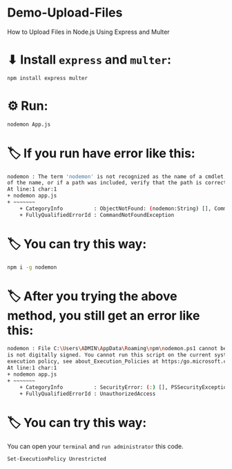 # Demo-Upload-Files
How to Upload Files in Node.js Using Express and Multer
# ⬇ Install `express` and `multer`:
```bash
npm install express multer
```

# ⚙ Run:
```bash
nodemon App.js
```

# 🏷 If you run have error like this:
```bash
nodemon : The term 'nodemon' is not recognized as the name of a cmdlet, function, script file, or operable program. Check the spelling 
of the name, or if a path was included, verify that the path is correct and try again.
At line:1 char:1
+ nodemon app.js
+ ~~~~~~~
    + CategoryInfo          : ObjectNotFound: (nodemon:String) [], CommandNotFoundException
    + FullyQualifiedErrorId : CommandNotFoundException
```
# 🏷 You can try this way:
```bash
npm i -g nodemon
```
# 🏷 After you trying the above method, you still get an error like this:
```bash
nodemon : File C:\Users\ADMIN\AppData\Roaming\npm\nodemon.ps1 cannot be loaded. The file C:\Users\ADMIN\AppData\Roaming\npm\nodemon.ps1 
is not digitally signed. You cannot run this script on the current system. For more information about running scripts and setting        
execution policy, see about_Execution_Policies at https:/go.microsoft.com/fwlink/?LinkID=********.
At line:1 char:1
+ nodemon app.js
+ ~~~~~~~
    + CategoryInfo          : SecurityError: (:) [], PSSecurityException
    + FullyQualifiedErrorId : UnauthorizedAccess
``` 
# 🏷 You can try this way:
You can open your `terminal` and `run administrator` this code.
```bash
Set-ExecutionPolicy Unrestricted
```